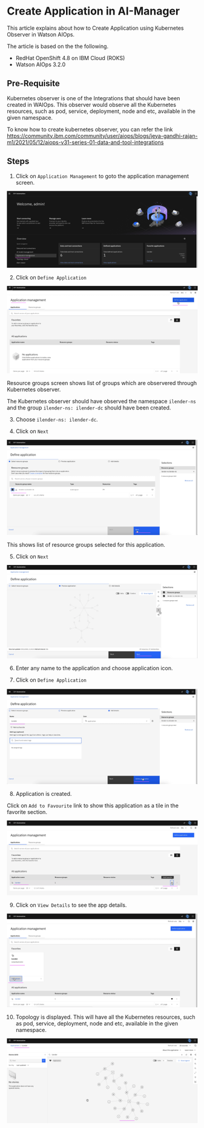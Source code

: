 # Create Application in AI-Manager

This article explains about how to Create Application using Kubernetes Observer in Watson AIOps.

The article is based on the the following.

- RedHat OpenShift 4.8 on IBM Cloud (ROKS)
- Watson AIOps 3.2.0

## Pre-Requisite

Kubernetes observer is one of the Integrations that should have been created in WAIOps. This observer would observe all the Kubernetes resources, such as pod, service, deployment, node and etc, available in the given namespace. 

To know how to create kubernetes observer, you can refer the link https://community.ibm.com/community/user/aiops/blogs/jeya-gandhi-rajan-m1/2021/05/12/aiops-v31-series-01-data-and-tool-integrations

## Steps

1. Click on `Application Management` to goto the application management screen.

<img src="images/image-00000.png">

2. Click on `Define Application`
<img src="images/image-00001.png">

Resource groups screen shows list of groups which are observered through Kubernetes observer.

The Kubernetes observer should have observed the namespace `ilender-ns` and the group `ilender-ns: ilender-dc` should have been created.

3. Choose `ilender-ns: ilender-dc`.

4. Click on `Next`

<img src="images/image-00002.png">

This shows list of resource groups selected for this application. 

5. Click on `Next`

<img src="images/image-00003.png">

6. Enter any name to the application and choose application icon.

7. Click on `Define Application`

<img src="images/image-00004.png">

8. Application is created.

Click on `Add to Favourite` link to show this application as a tile in the favorite section.

<img src="images/image-00005.png">

9. Click on `View Details` to see the app details.

<img src="images/image-00006.png">

10. Topology is displayed. This will have all the Kubernetes resources, such as pod, service, deployment, node and etc, available in the given namespace. 

<img src="images/image-00007.png">

